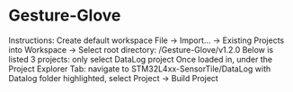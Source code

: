 # Gesture-Glove
Instructions:
Create default workspace
File -> Import... -> Existing Projects into Workspace -> Select root directory: /Gesture-Glove/v1.2.0
Below is listed 3 projects: only select DataLog project 
Once loaded in, under the Project Explorer Tab: navigate to STM32L4xx-SensorTile/DataLog
with Datalog folder highlighted, select Project -> Build Project